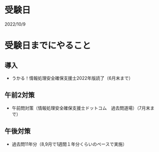 # 受験日
2022/10/9

# 受験日までにやること

## 導入
- うかる！情報処理安全確保支援士2022年版読了（6月末まで）

## 午前2対策
- 午前問対策（情報処理安全確保支援士ドットコム　過去問道場）（7月末まで）

## 午後対策
- 過去問11年分（8,9月で1週間１年分くらいのペースで実施）